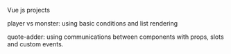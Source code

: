 Vue js projects 

player vs monster: using basic conditions and list rendering

quote-adder: using communications between components with props, slots and custom events.
